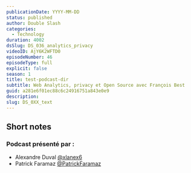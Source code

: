 ```yaml
---
publicationDate: YYYY-MM-DD
status: published
author: Double Slash
categories:
  - Technology
duration: 4002
dsSlug: DS_036_analytics_privacy
videoID: AjY6K2WFTD0
episodeNumber: 46
episodeType: full
explicit: false
season: 1
title: test-podcast-dir
subtitle: Web Analytics, privacy et Open Source avec François Best
guid: a281e6f01ec88c6c24916751a843e0e9
description:
slug: DS_0XX_text
---
```


## Short notes


### Podcast présenté par :

- Alexandre Duval [@xlanex6](https://twitter.com/xlanex6)
- Patrick Faramaz [@PatrickFaramaz](https://twitter.com/PatrickFaramaz)
